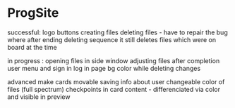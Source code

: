 # ProgSite
successful:
logo
buttons
creating files
deleting files - have to repair the bug where after ending deleting sequence it still deletes files which were on board at the time

in progress :
opening files in side window
adjusting files after completion 
user menu and sign in log in page
bg color while deleting changes


advanced 
make cards movable
saving info about user
changeable color of files (full spectrum)
checkpoints in card content - differenciated via color and visible in preview


